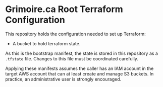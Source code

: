 # Grimoire.ca Root Terraform Configuration

This repository holds the configuration needed to set up Terraform:

* A bucket to hold terraform state.

As this is the bootstrap manifest, the state is stored in this repository as a `.tfstate` file. Changes to this file must be coordinated carefully.

Applying these manifests assumes the caller has an IAM account in the target AWS account that can at least create and manage S3 buckets. In practice, an administrative user is strongly encouraged.
